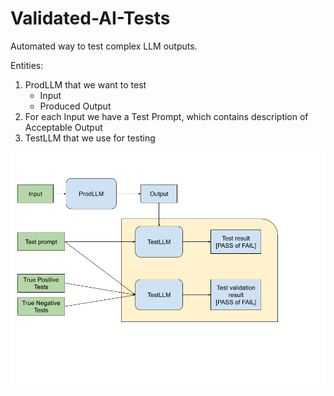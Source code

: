# Validated-AI-Tests
Automated way to test complex LLM outputs.

Entities:
1. ProdLLM that we want to test
    + Input
    + Produced Output
2. For each Input we have a Test Prompt, which contains description of Acceptable Output
3. TestLLM that we use for testing


![alt text](scheme.png)
